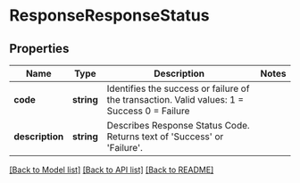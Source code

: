 # ResponseResponseStatus

## Properties
Name | Type | Description | Notes
------------ | ------------- | ------------- | -------------
**code** | **string** | Identifies the success or failure of the transaction. Valid values: 1 &#x3D; Success 0 &#x3D; Failure | 
**description** | **string** | Describes Response Status Code.  Returns text of &#x27;Success&#x27; or &#x27;Failure&#x27;. | 

[[Back to Model list]](../../README.md#documentation-for-models) [[Back to API list]](../../README.md#documentation-for-api-endpoints) [[Back to README]](../../README.md)

